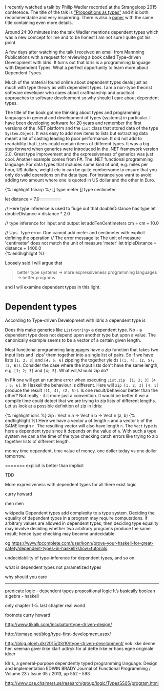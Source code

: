 I recently watched a talk by Philip Wadler recorded at the Strangeloop 2015 conference. The title of the talk is ["Propositions as types"](https://www.youtube.com/watch?v=IOiZatlZtGU) and it is both recommendable and very inspirering. There is also a [paper](http://homepages.inf.ed.ac.uk/wadler/papers/propositions-as-types/propositions-as-types.pdf) with the same title containing even more details.

Around 24:30 minutes into the talk Wadler mentions dependent types which was a new comcept for me and to be honest I am not sure I quite got his point.

A few days after watching the talk I received an email from Mannning Publications with a request for reviewing a book called Type-driven Development with Idris. It turns out that Idris is a programming language with Dependent Types. What a perfect opportunity to learn more about Dependent Types. 

Much of the material found online about dependent types deals just as much with type theory as with dependent types. I am a non-type theorist software developer who cares about craftmanship and practical approaches to software development so why should I care about dependent types.

The title of the book got me thinking about types and programming languages in general and development of types (systems) in particular. I have been developing software for 20 years and remember the first versions of the .NET platform and the `List` class that stored data of the type `System.Object`. It was easy to add new items to lists but extracting data meant a lot of casting leading to poor performance. It did not add to readability that `List`s could contain items of different types. It was a big step forward when generics were introduced in the .NET framework version 2.0. Great type improvement and the expressiveness of generics was just cool. Another example comes from F#. The .NET functional programming language. For data types that includes some kind of unit, e.g. miles per hour, US dollars, weight etc in can be quite cumbersome to ensure that you only do valid operations on the data type. For instance you want to avoid adding two amount where one is quoted in US dollar and the other in Euro. 

{% highlight fsharp %}
[<Measure>] type meter
[<Measure>] type centimeter

let distance = 7.0<meter>    

// Here type inference is used to fiuge out that doubleDistance has type 
let doubleDistance = distance * 2.0

// type inference for input and output
let addTenCentimeters cm = cm + 10.0<centimeter>    

// Ups. Type error. One cannot add meter and centimeter with explicit defining the operation
// The error message is: The unit of measure 'centimeter' does not match the unit of measure 'meter'
let tripleDistance = distance + 1400.0<centimeter>   
{% endhighlight %}

Loosely said I will argue that 

>  better type systems -> more expressiveness programming languages  -> better programs

and I will examine dependent types in this light.

# Dependent types 
According to Type-driven Development with Idris a dependent type is

Does this make generics like `List<string>` a dependent type. No - a dependent type does not depend upon another type but upon a value. The canonically example seems to be a vector of a certain given length.


Most functional programming langugages have a zip function that takes two input lists and 'zips' them together into a single list of pairs. So if we have lists `[1; 2; 3]` and `[4; 5; 6]` zipping the together yields `[(1, 4); (2, 5); (3, 6)]`. Consider the case where the input lists don't have the same length, e.g. `[1; 2; 3]` and `[4; 5]`. What will/should zip do?

In F# one will get an runtime error when executing `List.zip  [1; 2; 3] [4 ; 5; 6]`. In Haskell the behaviour is different. Here will `zip [1, 2, 3] [4, 5]` produce the result `[(1, 4), (2, 5)]`. Is one result/behaviour better than the other? Not really - it it more just a convention. It would be better if we a compile time could detect that we are trying to zip lists of different lengths. Let us look at a possible definition of zip in Idris:

{% highlight idris %}
zip : Vect n a -> Vect n b -> Vect n (a, b)
{% endhighlight %}
Here we have a vector `a` of length `n` and a vector `b` of the SAME length `n`. The resulting vector will also have length `n`. The `Vect` type is here a dependent type since it depends on the value of `n`. With such a type system we can a the time of the type checking catch errors like trying to zip together lists of different length. 




money time dependent, time value of money. one doller today vs one doller tomorrow.

=======
explicit is better than implicit




TDD 


More expresiveness with dependent types
for all 
there exist 
logic

curry howard

men men


wikipedia
Dependent types add complexity to a type system. Deciding the equality of dependent types in a program may require computations. If arbitrary values are allowed in dependent types, then deciding type equality may involve deciding whether two arbitrary programs produce the same result; hence type checking may become undecidable.

og 
https://www.fpcomplete.com/user/konn/prove-your-haskell-for-great-safety/dependent-types-in-haskell?show=tutorials

undecidability of type-inference for dependent types, and so on.



what is dependent types
not parametized types


why should you care


-----
predicate logic  - dependent types
propositional logic  It’s basically boolean algebra - haskell


only chapter 1-5. last chapter real world



footnote
curry howard 




http://www.tikalk.com/incubator/type-driven-design/

http://tomasp.net/blog/type-first-development.aspx/

http://blog.ploeh.dk/2015/08/10/type-driven-development/
nok ikke denne her. seeman giver ikke klart udtryk for at dette ikke er hans egne originale ideer



Idris, a general-purpose dependently typed programming
language: Design and implementation
EDWIN BRADY
Journal of Functional Programming / Volume 23 / Issue 05 / 2013, pp 552 - 593


http://www.cse.chalmers.se/research/group/logic/TypesSS05/program.html
